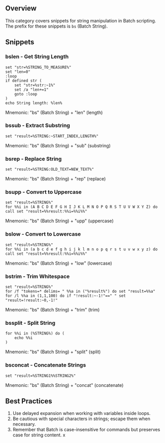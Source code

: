 ## Overview

This category covers snippets for string manipulation in Batch scripting. The prefix for these snippets is `bs` (Batch String).

## Snippets

### bslen - Get String Length

```batch
set "str=%STRING_TO_MEASURE%"
set "len=0"
:loop
if defined str (
    set "str=%str:~1%"
    set /a "len+=1"
    goto :loop
)
echo String length: %len%
````

Mnemonic: "bs" (Batch String) + "len" (length)

### bssub - Extract Substring

```batch
set "result=%STRING:~START_INDEX,LENGTH%"
```

Mnemonic: "bs" (Batch String) + "sub" (substring)

### bsrep - Replace String

```batch
set "result=%STRING:OLD_TEXT=NEW_TEXT%"
```

Mnemonic: "bs" (Batch String) + "rep" (replace)

### bsupp - Convert to Uppercase

```batch
set "result=%STRING%"
for %%i in (A B C D E F G H I J K L M N O P Q R S T U V W X Y Z) do call set "result=%%result:%%i=%%i%%"
```

Mnemonic: "bs" (Batch String) + "upp" (uppercase)

### bslow - Convert to Lowercase

```batch
set "result=%STRING%"
for %%i in (a b c d e f g h i j k l m n o p q r s t u v w x y z) do call set "result=%%result:%%i=%%i%%"
```

Mnemonic: "bs" (Batch String) + "low" (lowercase)

### bstrim - Trim Whitespace

```batch
set "result=%STRING%"
for /f "tokens=* delims= " %%a in ("%result%") do set "result=%%a"
for /l %%a in (1,1,100) do if "!result:~-1!"==" " set "result=!result:~0,-1!"
```

Mnemonic: "bs" (Batch String) + "trim" (trim)

### bssplit - Split String

```batch
for %%i in (%STRING%) do (
    echo %%i
)
```

Mnemonic: "bs" (Batch String) + "split" (split)

### bsconcat - Concatenate Strings

```batch
set "result=%STRING1%%STRING2%"
```

Mnemonic: "bs" (Batch String) + "concat" (concatenate)

## Best Practices

1. Use delayed expansion when working with variables inside loops.
2. Be cautious with special characters in strings; escape them when necessary.
3. Remember that Batch is case-insensitive for commands but preserves case for string content.
x
